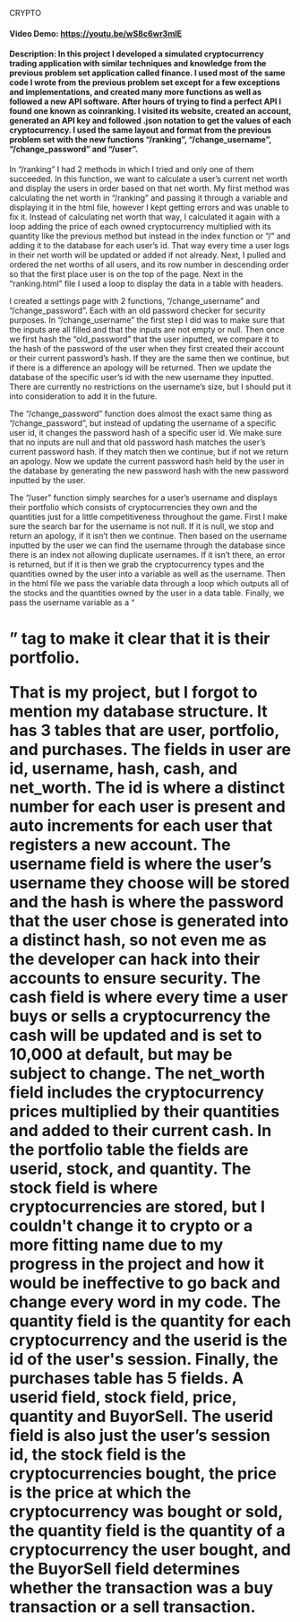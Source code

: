 CRYPTO
#### Video Demo:  https://youtu.be/wS8c6wr3mlE
#### Description: In this project I developed a simulated cryptocurrency trading application with similar techniques and knowledge from the previous problem set application called finance. I used most of the same code I wrote from the previous problem set except for a few exceptions and implementations, and created many more functions as well as followed a new API software. After hours of trying to find a perfect API I found one known as coinranking. I visited its website, created an account, generated an API key and followed .json notation to get the values of each cryptocurrency. I used the same layout and format from the previous problem set with the new functions “/ranking”, “/change_username”, “/change_password” and “/user”.

In “/ranking” I had 2 methods in which I tried and only one of them succeeded. In this function, we want to calculate a user’s current net worth and display the users in order based on that net worth. My first method was calculating the net worth in “/ranking” and passing it through a variable and displaying it in the html file, however I kept getting errors and was unable to fix it. Instead of calculating net worth that way, I calculated it again with a loop adding the price of each owned cryptocurrency multiplied with its quantity like the previous method but instead in the index function or “/” and adding it to the database for each user’s id. That way every time a user logs in their net worth will be updated or added if not already. Next, I pulled and ordered the net worths of all users, and its row number in descending order so that the first place user is on the top of the page. Next in the “ranking.html” file I used a loop to display the data in a table with headers.

I created a settings page with 2 functions, “/change_username” and “/change_password”. Each with an old password checker for security purposes. In “/change_username” the first step I did was to make sure that the inputs are all filled and that the inputs are not empty or null. Then once we first hash the “old_password” that the user inputted, we compare it to the hash of the password of the user when they first created their account or their current password’s hash. If they are the same then we continue, but if there is a difference an apology will be returned. Then we update the database of the specific user’s id with the new username they inputted. There are currently no restrictions on the username’s size, but I should put it into consideration to add it in the future.

The “/change_password” function does almost the exact same thing as “/change_password”, but instead of updating the username of a specific user id, it changes the password hash of a specific user id. We make sure that no inputs are null and that old password hash matches the user’s current password hash. If they match then we continue, but if not we return an apology. Now we update the current password hash held by the user in the database by generating the new password hash with the new password inputted by the user.

The “/user” function simply searches for a user’s username and displays their portfolio which consists of cryptocurrencies they own and the quantities just for a little competitiveness throughout the game. First I make sure the search bar for the username is not null. If it is null, we stop and return an apology, if it isn’t then we continue. Then based on the username inputted by the user we can find the username through the database since there is an index not allowing duplicate usernames. If it isn’t there, an error is returned, but if it is then we grab the cryptocurrency types and the quantities owned by the user into a variable as well as the username. Then in the html file we pass the variable data through a loop which outputs all of the stocks and the quantities owned by the user in a data table. Finally, we pass the username variable as a “<h1>” tag to make it clear that it is their portfolio.

That is my project, but I forgot to mention my database structure. It has 3 tables that are user, portfolio, and purchases. The fields in user are id, username, hash, cash, and net_worth. The id is where a distinct number for each user is present and auto increments for each user that registers a new account. The username field is where the user’s username they choose will be stored and the hash is where the password that the user chose is generated into a distinct hash, so not even me as the developer can hack into their accounts to ensure security. The cash field is where every time a user buys or sells a cryptocurrency the cash will be updated and is set to 10,000 at default, but may be subject to change. The net_worth field includes the cryptocurrency prices multiplied by their quantities and added to their current cash. In the portfolio table the fields are userid, stock, and quantity. The stock field is where cryptocurrencies are stored, but I couldn't change it to crypto or a more fitting name due to my progress in the project and how it would be ineffective to go back and change every word in my code. The quantity field is the quantity for each cryptocurrency and the userid is the id of the user's session. Finally, the purchases table has 5 fields. A userid field, stock field, price, quantity and BuyorSell. The userid field is also just the user’s session id, the stock field is the cryptocurrencies bought, the price is the price at which the cryptocurrency was bought or sold, the quantity field is the quantity of a cryptocurrency the user bought, and the BuyorSell field determines whether the transaction was a buy transaction or a sell transaction.

